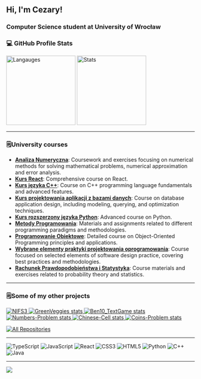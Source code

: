 <h2 align="left">Hi, I'm Cezary!</h1>
<h3 align="left">Computer Science student at University of Wrocław</h3>

<div align=left>

<h3>💻 GitHub Profile Stats</h3>
<img src="https://github-readme-stats.vercel.app/api/top-langs/?username=czarekmilek&theme=omni&hide_border=true&include_all_commits=true&count_private=false&layout=compact" alt="Langauges" height="185"/>
<!--
<img src="https://github-readme-streak-stats.herokuapp.com/?user=czarekmilek&theme=omni&hide_border=true&include_all_commits=true&count_private=false&layout=compact" alt="Commits" height="185"/>
-->
<img src="https://github-readme-stats.vercel.app/api?username=czarekmilek&theme=omni&hide_border=true&include_all_commits=true&count_private=false&layout=compact" alt="Stats" height="185" />

---

<h3 align="left">🗒University courses</h3>

- **[Analiza Numeryczna](https://github.com/czarekmilek/UWR/tree/main/Analiza%20Numeryczna)**: Coursework and exercises focusing on numerical methods for solving mathematical problems, numerical approximation and error analysis.
- **[Kurs React](https://github.com/czarekmilek/UWR/tree/main/Kurs%20React)**: Comprehensive course on React.
- **[Kurs języka C++](https://github.com/czarekmilek/UWR/tree/main/Kurs%20j%C4%99zyka%20C%2B%2B)**: Course on C++ programming language fundamentals and advanced features.
- **[Kurs projektowania aplikacji z bazami danych](https://github.com/czarekmilek/UWR/tree/main/Kurs%20projektowania%20aplikacji%20z%20bazami%20danych)**: Course on database application design, including modeling, querying, and optimization techniques.
- **[Kurs rozszerzony języka Python](https://github.com/czarekmilek/UWR/tree/main/Kurs%20rozszerzony%20j%C4%99zyka%20Python)**: Advanced course on Python.
- **[Metody Programowania](https://github.com/czarekmilek/UWR/tree/main/Metody%20Programowania)**: Materials and assignments related to different programming paradigms and methodologies.
- **[Programowanie Obiektowe](https://github.com/czarekmilek/UWR/tree/main/Programowanie%20Obiektowe)**: Detailed course on Object-Oriented Programming principles and applications.
- **[Wybrane elementy praktyki projektowania oprogramowania](https://github.com/czarekmilek/UWR/tree/main/Wybrane%20elementy%20praktyki%20projektowania%20oprogramowania)**: Course focused on selected elements of software design practice, covering best practices and methodologies.
- **[Rachunek Prawdopodobieństwa i Statystyka](https://github.com/czarekmilek/UWR/tree/main/Rachunek%20Prawdopodobie%C5%84stwa%20i%20Statystyka)**: Course materials and exercises related to probability theory and statistics.  
</a>
</div>


---

<h3 align="left">🗒Some of my other projects</h3>

<div class="grid-container">
  <a href="https://github.com/czarekmilek/NIFS3">
    <img src="https://github-readme-stats.vercel.app/api/pin/?username=czarekmilek&repo=NIFS3&theme=omni&hide_border=true&include_all_commits=true&count_private=false&layout=compact" alt="NIFS3">
  </a>
  <a href="https://github.com/czarekmilek/GreenVeggies">
    <img src="https://github-readme-stats.vercel.app/api/pin/?username=czarekmilek&repo=GreenVeggies&theme=omni&hide_border=true&include_all_commits=true&count_private=false&layout=compact&width=500&height=120" alt="GreenVeggies stats">
  </a>
    <a href="https://github.com/czarekmilek/Ben10_TextGame">
    <img src="https://github-readme-stats.vercel.app/api/pin/?username=czarekmilek&repo=Ben10_TextGame&theme=omni&hide_border=true&include_all_commits=true&count_private=false&layout=compact" alt="Ben10_TextGame stats">
  </a>
  <a href="https://github.com/czarekmilek/Numbers-Problem">
    <img src="https://github-readme-stats.vercel.app/api/pin/?username=czarekmilek&repo=Numbers-Problem&theme=omni&hide_border=true&include_all_commits=true&count_private=false&layout=compact" alt="Numbers-Problem stats">
  </a>
    <a href="https://github.com/czarekmilek/Chinese-Cell">
    <img src="https://github-readme-stats.vercel.app/api/pin/?username=czarekmilek&repo=Chinese-Cell&theme=omni&hide_border=true&include_all_commits=true&count_private=false&layout=compact" alt="Chinese-Cell stats">
  </a>
    <a href="https://github.com/czarekmilek/Coins-Problem">
    <img src="https://github-readme-stats.vercel.app/api/pin/?username=czarekmilek&repo=Coins-Problem&theme=omni&hide_border=true&include_all_commits=true&count_private=false&layout=compact" alt="Coins-Problem stats">
  </a>
</div>

<a href="https://github.com/czarekmilek?tab=repositories"><img alt="All Repositories" title="All Repositories" src="https://custom-icon-badges.demolab.com/badge/-All%20Repos-1F222E?style=for-the-badge&logoColor=pink&logo=repo"/></a>


---
![TypeScript](https://img.shields.io/badge/typescript-%23007ACC.svg?style=for-the-badge&logo=typescript&logoColor=white)
![JavaScript](https://img.shields.io/badge/javascript-%23323330.svg?style=for-the-badge&logo=javascript&logoColor=%23F7DF1E) 
![React](https://img.shields.io/badge/react-%2320232a.svg?style=for-the-badge&logo=react&logoColor=%2361DAFB) 
![CSS3](https://img.shields.io/badge/css3-%231572B6.svg?style=for-the-badge&logo=css3&logoColor=white) 
![HTML5](https://img.shields.io/badge/html5-%23E34F26.svg?style=for-the-badge&logo=html5&logoColor=white)
![Python](https://img.shields.io/badge/python-3670A0?style=for-the-badge&logo=python&logoColor=ffdd54) 
![C++](https://img.shields.io/badge/c++-%2300599C.svg?style=for-the-badge&logo=c%2B%2B&logoColor=white) 
![Java](https://img.shields.io/badge/java-%23ED8B00.svg?style=for-the-badge&logo=openjdk&logoColor=white)

---

</div>

[![](https://visitcount.itsvg.in/api?id=czarekmilek&icon=5&color=9)](https://visitcount.itsvg.in)
